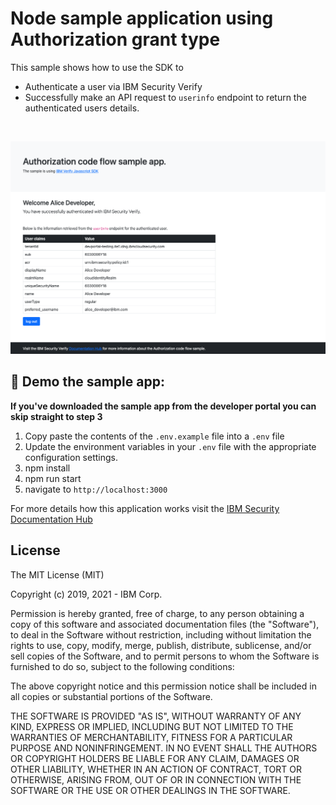 # Node sample application using Authorization grant type
This sample shows how to use the SDK to
- Authenticate a user via IBM Security Verify
- Successfully make an API request to `userinfo` endpoint to return the authenticated users details.

<br>

![screenshot](screenshot.png)

## :rocket: Demo the sample app:
**If you've downloaded the sample app from the developer portal you can skip straight to step 3**
1. Copy paste the contents of the `.env.example` file into a `.env` file
2. Update the environment variables in your `.env` file with the appropriate configuration settings.
3. npm install
4. npm run start
5. navigate to `http://localhost:3000`

For more details how this application works visit the [IBM Security Documentation Hub](https://docs.verify.ibm.com/verify/docs/authorization-code-example#introduction)
## License

The MIT License (MIT)

Copyright (c) 2019, 2021 - IBM Corp.

Permission is hereby granted, free of charge, to any person obtaining a copy of this software and associated documentation files (the "Software"), to deal in the Software without restriction, including without limitation the rights to use, copy, modify, merge, publish, distribute, sublicense, and/or sell copies of the Software, and to permit persons to whom the Software is furnished to do so, subject to the following conditions:

The above copyright notice and this permission notice shall be included in all copies or substantial portions of the Software.

THE SOFTWARE IS PROVIDED "AS IS", WITHOUT WARRANTY OF ANY KIND, EXPRESS OR IMPLIED, INCLUDING BUT NOT LIMITED TO THE WARRANTIES OF MERCHANTABILITY, FITNESS FOR A PARTICULAR PURPOSE AND NONINFRINGEMENT. IN NO EVENT SHALL THE AUTHORS OR COPYRIGHT HOLDERS BE LIABLE FOR ANY CLAIM, DAMAGES OR OTHER LIABILITY, WHETHER IN AN ACTION OF CONTRACT, TORT OR OTHERWISE, ARISING FROM, OUT OF OR IN CONNECTION WITH THE SOFTWARE OR THE USE OR OTHER DEALINGS IN THE SOFTWARE.